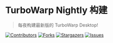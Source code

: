 # TurboWarp Nightly 构建
> 每夜构建最新版的 TurboWarp Desktop!

[![Contributors][contributors-shield]][contributors-url]
[![Forks][forks-shield]][forks-url]
[![Stargazers][stars-shield]][stars-url]
[![Issues][issues-shield]][issues-url]

[your-project-path]:Creeper-xiaopa/turbowarp-desktop-nightly-build
[contributors-shield]: https://img.shields.io/github/contributors/Creeper-xiaopa/turbowarp-desktop-nightly-build.svg?style=plastic
[contributors-url]: https://github.com/Creeper-xiaopa/turbowarp-desktop-nightly-build/graphs/contributors
[forks-shield]: https://img.shields.io/github/forks/Creeper-xiaopa/turbowarp-desktop-nightly-build.svg?style=plastic
[forks-url]: https://github.com/Creeper-xiaopa/turbowarp-desktop-nightly-build/network/members
[stars-shield]: https://img.shields.io/github/stars/Creeper-xiaopa/turbowarp-desktop-nightly-build.svg?style=plastic
[stars-url]: https://github.com/Creeper-xiaopa/turbowarp-desktop-nightly-build/stargazers
[issues-shield]: https://img.shields.io/github/issues/Creeper-xiaopa/turbowarp-desktop-nightly-build.svg?style=plastic
[issues-url]: https://github.com/Creeper-xiaopa/turbowarp-desktop-nightly-build/issues
